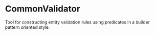 # CommonValidator
Tool for constructing entity validation rules using predicates in a builder pattern oriented style.
